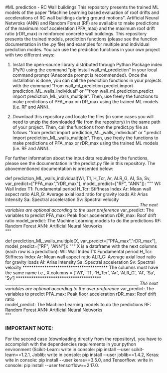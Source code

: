 #ML prediction - RC Wall buildings
This repository presents the trained ML models of the paper "Machine Learning based evaluation of roof drifts and accelerations of RC wall buildings during ground motions". Artificial Neural Netwroks (ANN) and Random Forest (RF) are available to make predictions of the maximum roof acceleration (PFA_max) and the maximum roof drift ratio (rDR_max) in reinforced concrete wall buildings. This repository presents the trained models, prediction functions (please see the function documentation in the .py file) and examples for multiple and individual prediction modes. You can use the prediction functions in your own project with two different ways:

1. Install the open-source library distributed through Python Package index (PyPi) using the command "pip install wall_ml_prediction" in your local command prompt (Anaconda prompt is recommended). Once the installation is done, you can call the prediction functions in your projects with the command "from wall_ml_prediction.predict import prediction_ML_walls_individual" or ""from wall_ml_prediction.predict import prediction_ML_walls_multiple". Then, use freely the functions to make predictions of PFA_max or rDR_max using the trained ML models (i.e. RF and ANN).

2. Download this repository and locate the files (in some cases you will need to unzip the downloaded file from the repository) in the same path of your project. Then, call the functions from the predict.py file as follows "from predict import prediction_ML_walls_individual" or ".predict import prediction_ML_walls_multiple". Then, use freely the functions to make predictions of PFA_max or rDR_max using the trained ML models (i.e. RF and ANN).

For further information about the input data required by the functions, please see the documentation in the predict.py file in this repository. The abovementioned documentation is presented below:

def prediction_ML_walls_individual(WI, T1, H_Tcr, Ar, ALR_G, AI, Sa, Sv,
                                   var_predict=["PFA_max","rDR_max"], model_predict=["RF", "ANN"]):
    """
    WI: Wall Index
    T1: Fundamental period 
    H_Tcr: Stiffness Index
    Ar: Mean wall aspect ratio
    ALR_G: Average axial load ratio for gravity loads 
    AI: Arias Intensity
    Sa: Spectral acceleration 
    Sv: Spectral velocity
    ___________________________________________________________________
    *The next variables are optional according to the user preference*
    var_predict: The variables to predict
        PFA_max: Peak floor acceleration
        rDR_max: Roof drift ratio
    model_predict: The Machine Learning models to do the predictions
        RF: Random Forest
        ANN: Artificial Neural Networks    
    """

def prediction_ML_walls_multiple(X,
                                 var_predict=["PFA_max","rDR_max"], model_predict=["RF", "ANN"]):
    """
    X is a dataframe with the next columns (each row is a prediction):
        WI: Wall Index
        T1: Fundamental period 
        H_Tcr: Stiffness Index
        Ar: Mean wall aspect ratio
        ALR_G: Average axial load ratio for gravity loads 
        AI: Arias Intensity
        Sa: Spectral acceleration 
        Sv: Spectral velocity
        ***************************************
        The columns must have the same name
        i.e., X.columns = ['WI', 'T1', 'H_Tcr', 'Ar', 'ALR_G', 'AI', 'Sa', 'Sv']
        ***************************************
    ___________________________________________________________________
    *The next variables are optional according to the user preference*
    var_predict: The variables to predict
        PFA_max: Peak floor acceleration
        rDR_max: Roof drift ratio   
    model_predict: The Machine Learning models to do the predictions
        RF: Random Forest
        ANN: Artificial Neural Networks    
    """

### IMPORTANT NOTE: 
For the second case (downloading directly from the repository), you have to accomplish with the dependencies requirements in your python environment (Scikit-Learn: write in console: pip install --user scikit-learn==1.2.1, Joblib: write in console: pip install --user joblib==1.4.2, Keras: wite in console: pip install --user keras==3.5.0, and Tensorflow: write in console: pip install --user tensorflow==2.17.0.
